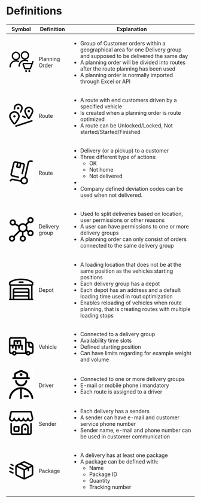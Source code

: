 # Definitions


|Symbol|Definition|Explanation|
|---------|-----------------------------------------|-----------------|
|![Planning order](/images/icons/planning_order.png)|Planning Order|<ul><li>Group of Customer orders within a geographical area for one Delivery group and supposed to be delivered the same day</li><li>A planning order will be divided into routes after the route planning has been used</li><li>A planning order is normally imported through Excel or API</li></ul>|
|![Route](/images/icons/route.png)|Route|<ul><li>A route with end customers driven by a specified vehicle</li><li>Is created when a planning order is route optimized</li><li>A route can be Unlocked/Locked, Not started/Started/Finished</li></ul>|
|![Delivery](/images/icons/delivery.png)|Route|<ul><li>Delivery (or a pickup) to a customer</li><li>Three different type of actions:<ul><li>OK</li><li>Not home</li><li>Not delivered</li></ul><li></li><li>Company defined deviation codes can be used when not delivered.</li></ul>|
|![Delivery group](/images/icons/delivery_group.png)|Delivery group|<ul><li>Used to split deliveries based on location, user permissions or other reasons</li><li>A user can have permissions to one or more delivery groups</li><li>A planning order can only consist of orders connected to the same delivery group</li></ul>|
|![Depot](/images/icons/depot.png)|Depot|<ul><li>A loading location that does not be at the same position as the vehicles starting positions</li><li>Each delivery group has a depot</li><li>Each depot has an address and a default loading time used in rout optimization</li><li>Enables reloading of vehicles when route planning, that is creating routes with multiple loading stops</li></ul>|
|![Vehicle](/images/icons/vehicle.png)|Vehicle|<ul><li>Connected to a delivery group</li><li>Availability time slots</li><li>Defined starting position</li><li>Can have limits regarding for example weight and volume</li></ul>|
|![Driver](/images/icons/driver.png)|Driver|<ul><li>Connected to one or more delivery groups</li><li>E-mail or mobile phone i mandatory</li><li>Each route is assigned to a driver</li></ul>|
|![Sender](/images/icons/sender.png)|Sender|<ul><li>Each delivery has a senders</li><li>A sender can have e-mail and customer service phone number</li><li>Sender name, e-mail and phone number can be used in customer communication</li></ul>|
|![Package](/images/icons/package.png)|Package|<ul><li>A delivery has at least one package</li><li>A package can be defined with:<ul><li>Name</li><li>Package ID</li><li>Quantity</li><li>Tracking number</li></ul>|
